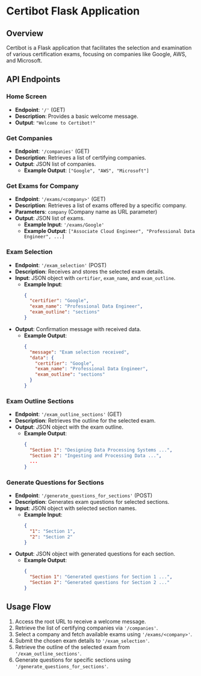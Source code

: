 # Certibot Flask Application

## Overview
Certibot is a Flask application that facilitates the selection and examination of various certification exams, focusing on companies like Google, AWS, and Microsoft.

## API Endpoints

### Home Screen
- **Endpoint**: `'/'` (GET)
- **Description**: Provides a basic welcome message.
- **Output**: `"Welcome to Certibot!"`

### Get Companies
- **Endpoint**: `'/companies'` (GET)
- **Description**: Retrieves a list of certifying companies.
- **Output**: JSON list of companies.
  - **Example Output**: `["Google", "AWS", "Microsoft"]`

### Get Exams for Company
- **Endpoint**: `'/exams/<company>'` (GET)
- **Description**: Retrieves a list of exams offered by a specific company.
- **Parameters**: `company` (Company name as URL parameter)
- **Output**: JSON list of exams.
  - **Example Input**: `'/exams/Google'`
  - **Example Output**: `["Associate Cloud Engineer", "Professional Data Engineer", ...]`

### Exam Selection
- **Endpoint**: `'/exam_selection'` (POST)
- **Description**: Receives and stores the selected exam details.
- **Input**: JSON object with `certifier`, `exam_name`, and `exam_outline`.
  - **Example Input**:
    ```json
    {
      "certifier": "Google",
      "exam_name": "Professional Data Engineer",
      "exam_outline": "sections"
    }
    ```
- **Output**: Confirmation message with received data.
  - **Example Output**:
    ```json
    {
      "message": "Exam selection received",
      "data": {
        "certifier": "Google",
        "exam_name": "Professional Data Engineer",
        "exam_outline": "sections"
      }
    }
    ```

### Exam Outline Sections
- **Endpoint**: `'/exam_outline_sections'` (GET)
- **Description**: Retrieves the outline for the selected exam.
- **Output**: JSON object with the exam outline.
  - **Example Output**:
    ```json
    {
      "Section 1": "Designing Data Processing Systems ...",
      "Section 2": "Ingesting and Processing Data ...",
      ...
    }
    ```

### Generate Questions for Sections
- **Endpoint**: `'/generate_questions_for_sections'` (POST)
- **Description**: Generates exam questions for selected sections.
- **Input**: JSON object with selected section names.
  - **Example Input**:
    ```json
    {
      "1": "Section 1",
      "2": "Section 2"
    }
    ```
- **Output**: JSON object with generated questions for each section.
  - **Example Output**:
    ```json
    {
      "Section 1": "Generated questions for Section 1 ...",
      "Section 2": "Generated questions for Section 2 ..."
    }
    ```

## Usage Flow
1. Access the root URL to receive a welcome message.
2. Retrieve the list of certifying companies via `'/companies'`.
3. Select a company and fetch available exams using `'/exams/<company>'`.
4. Submit the chosen exam details to `'/exam_selection'`.
5. Retrieve the outline of the selected exam from `'/exam_outline_sections'`.
6. Generate questions for specific sections using `'/generate_questions_for_sections'`.
